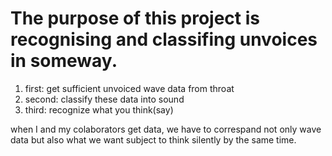 # The purpose of this project is recognising and classifing unvoices in someway.

1. first: get sufficient unvoiced wave data from throat 
2. second: classify these data into sound
3. third: recognize what you think(say)


when I and my colaborators get data, we have to correspand
not only wave data but also what we want subject to think silently by the same time. 
